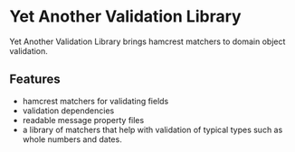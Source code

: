 # Yet Another Validation Library

Yet Another Validation Library brings hamcrest matchers to domain object validation.

## Features
  - hamcrest matchers for validating fields
  - validation dependencies
  - readable message property files
  - a library of matchers that help with validation of typical types such as whole numbers and dates.
